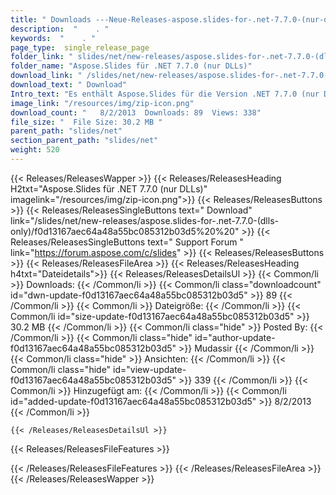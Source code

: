 ```yaml
---
title: " Downloads ---Neue-Releases-aspose.slides-for-.net-7.7.0-(nur-dlls) . "
description:  "    . " 
keywords:  "    . " 
page_type:  single_release_page
folder_link: " slides/net/new-releases/aspose.slides-for-.net-7.7.0-(dlls-only)/"
folder_name: "Aspose.Slides für .NET 7.7.0 (nur DLLs)"
download_link: " /slides/net/new-releases/aspose.slides-for-.net-7.7.0-(dlls-only)/f0d13167aec64a48a55bc085312b03d5"
download_text: " Download"
Intro_text: "Es enthält Aspose.Slides für die Version .NET 7.7.0 (nur DLLs)."
image_link: "/resources/img/zip-icon.png"
download_count: "   8/2/2013  Downloads: 89  Views: 338"
file_size: "  File Size: 30.2 MB "
parent_path: "slides/net"
section_parent_path: "slides/net"
weight: 520
---
```


{{< Releases/ReleasesWapper >}}
  {{< Releases/ReleasesHeading H2txt="Aspose.Slides für .NET 7.7.0 (nur DLLs)" imagelink="/resources/img/zip-icon.png">}}
  {{< Releases/ReleasesButtons >}}
    {{< Releases/ReleasesSingleButtons text=" Download" link="/slides/net/new-releases/aspose.slides-for-.net-7.7.0-(dlls-only)/f0d13167aec64a48a55bc085312b03d5%20%20" >}}
    {{< Releases/ReleasesSingleButtons text=" Support Forum " link="https://forum.aspose.com/c/slides" >}}
  {{< Releases/ReleasesButtons >}}
  {{< Releases/ReleasesFileArea >}}
    {{< Releases/ReleasesHeading h4txt="Dateidetails">}}
    {{< Releases/ReleasesDetailsUl >}}
            {{< Common/li >}} Downloads: {{< /Common/li >}}
      {{< Common/li class="downloadcount" id="dwn-update-f0d13167aec64a48a55bc085312b03d5" >}} 89 {{< /Common/li >}}
      {{< Common/li >}} Dateigröße: {{< /Common/li >}}
      {{< Common/li id="size-update-f0d13167aec64a48a55bc085312b03d5" >}} 30.2 MB {{< /Common/li >}} 
      {{< Common/li  class="hide" >}} Posted By: {{< /Common/li >}} 
      {{< Common/li class="hide" id="author-update-f0d13167aec64a48a55bc085312b03d5" >}} Mudassir {{< /Common/li >}}
      {{< Common/li class="hide" >}} Ansichten: {{< /Common/li >}}
      {{< Common/li class="hide" id="view-update-f0d13167aec64a48a55bc085312b03d5" >}} 339 {{< /Common/li >}}
      {{< Common/li >}} Hinzugefügt am: {{< /Common/li >}}
      {{< Common/li id="added-update-f0d13167aec64a48a55bc085312b03d5" >}} 8/2/2013 {{< /Common/li >}} 

    {{< /Releases/ReleasesDetailsUl >}}

  {{< Releases/ReleasesFileFeatures >}}
      
  {{< /Releases/ReleasesFileFeatures >}}
 {{< /Releases/ReleasesFileArea >}}
{{< /Releases/ReleasesWapper >}}



